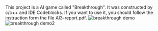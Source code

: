 This project is a AI game called "Breakthrough".
It was constructed by c/c++ and IDE Codeblocks.
If you want to use it, you should follow the instruction form the file AI3-report.pdf.
![breakthrough demo](https://user-images.githubusercontent.com/24307350/31333557-220f2e60-ad1d-11e7-9d4f-fcb826a89b24.PNG)
![breakthrough demo2](https://user-images.githubusercontent.com/24307350/31333559-229b7064-ad1d-11e7-91ef-39d7a5aa50cf.PNG)
